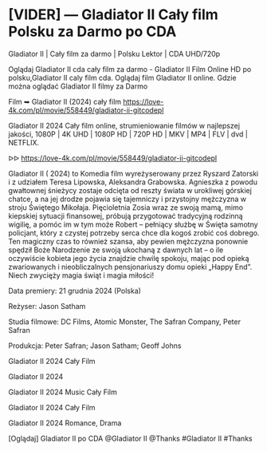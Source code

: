 # [VIDER] — Gladiator II Cały film Polsku za Darmo po CDA

Gladiator II | Cały film za darmo | Polsku Lektor | CDA UHD/720p

Oglądaj Gladiator II cda cały film za darmo - Gladiator II Film Online HD po polsku,Gladiator II caly film cda. Oglądaj film Gladiator II online. Gdzie można oglądać Gladiator II filmy za Darmo

Film ➥ Gladiator II (2024) cały film https://love-4k.com/pl/movie/558449/gladiator-ii-gitcodepl

Gladiator II 2024 Cały film online, strumieniowanie filmów w najlepszej jakości, 1080P | 4K UHD | 1080P HD | 720P HD | MKV | MP4 | FLV | dvd | NETFLIX.

ᐅᐅ https://love-4k.com/pl/movie/558449/gladiator-ii-gitcodepl

Gladiator II ( 2024) to Komedia film wyreżyserowany przez Ryszard Zatorski i z udziałem Teresa Lipowska, Aleksandra Grabowska. Agnieszka z powodu gwałtownej śnieżycy zostaje odcięta od reszty świata w urokliwej górskiej chatce, a na jej drodze pojawia się tajemniczy i przystojny mężczyzna w stroju Świętego Mikołaja. Pięcioletnia Zosia wraz ze swoją mamą, mimo kiepskiej sytuacji finansowej, próbują przygotować tradycyjną rodzinną wigilię, a pomóc im w tym może Robert – pełniący służbę w Święta samotny policjant, który z czystej potrzeby serca chce dla kogoś zrobić coś dobrego. Ten magiczny czas to również szansa, aby pewien mężczyzna ponownie spędził Boże Narodzenie ze swoją ukochaną z dawnych lat – o ile oczywiście kobieta jego życia znajdzie chwilę spokoju, mając pod opieką zwariowanych i nieobliczalnych pensjonariuszy domu opieki „Happy End”. Niech zwycięży magia świąt i magia miłości!

Data premiery: 21 grudnia 2024 (Polska)

Reżyser: Jason Satham

Studia filmowe: DC Films, Atomic Monster, The Safran Company, Peter Safran

Produkcja: Peter Safran; Jason Satham; Geoff Johns

Gladiator II 2024 Cały Film

Gladiator II 2024

Gladiator II 2024 Music Cały Film

Gladiator II 2024 Cały Film

Gladiator II 2024 Romance, Drama

[Oglądaj] Gladiator II po CDA @Gladiator II @Thanks #Gladiator II #Thanks
